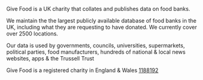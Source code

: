 Give Food is a UK charity that collates and publishes data on food banks.

We maintain the the largest publicly available database of food banks in the UK, including what they are requesting to have donated. We currently cover over 2500 locations.

Our data is used by governments, councils, universities, supermarkets, political parties, food manufacturers, hundreds of national & local news websites, apps & the Trussell Trust

Give Food is a registered charity in England & Wales [1188192](https://register-of-charities.charitycommission.gov.uk/charity-details/?regid=1188192&subid=0)
